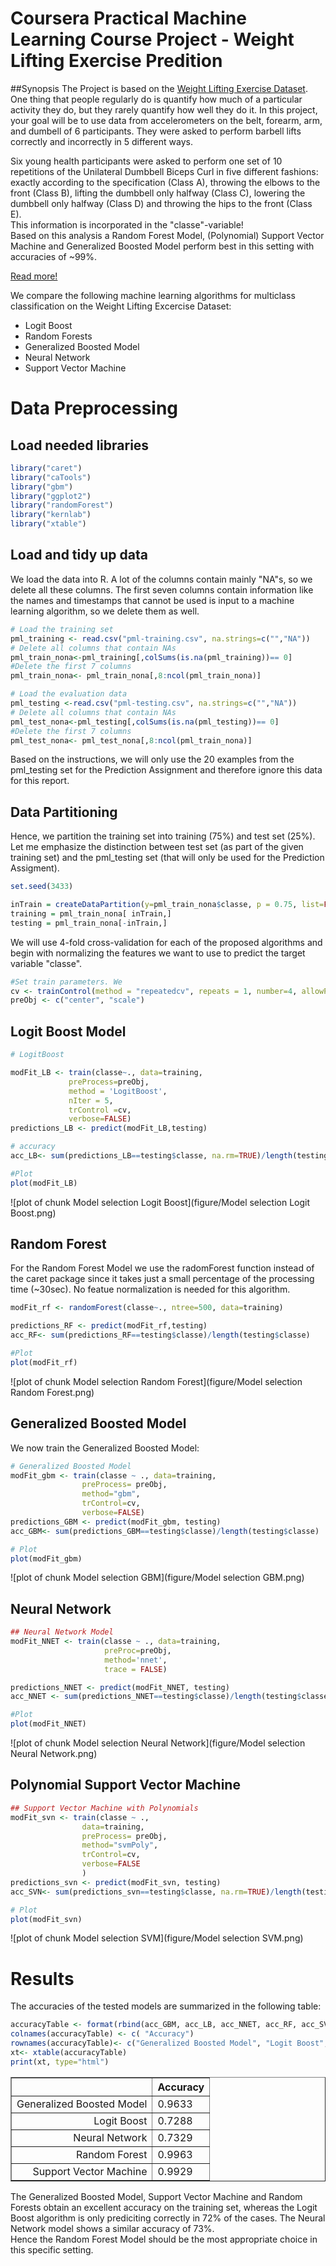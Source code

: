 Coursera Practical Machine Learning Course Project - Weight Lifting Exercise Predition
=======================================================================================

##Synopsis
The Project is based on the [Weight Lifting Exercise Dataset](http://groupware.les.inf.puc-rio.br/har).   
One thing that people regularly do is quantify how much of a particular activity they do, but they rarely quantify how well they do it. In this project, your goal will be to use data from accelerometers on the belt, forearm, arm, and dumbell of 6 participants. They were asked to perform barbell lifts correctly and incorrectly in 5 different ways.  

Six young health participants were asked to perform one set of 10 repetitions of the Unilateral Dumbbell Biceps Curl in five different fashions: exactly according to the specification (Class A), throwing the elbows to the front (Class B), lifting the dumbbell only halfway (Class C), lowering the dumbbell only halfway (Class D) and throwing the hips to the front (Class E).  
This information is incorporated in the "classe"-variable!  
Based on this analysis a Random Forest Model, (Polynomial) Support Vector Machine and Generalized Boosted Model perform best in this setting with accuracies of ~99%.

[Read more!](http://groupware.les.inf.puc-rio.br/har#dataset#ixzz3BbHyyJ3e)

We compare the following machine learning algorithms for multiclass classification on the Weight Lifting Excercise Dataset:
- Logit Boost
- Random Forests
- Generalized Boosted Model
- Neural Network
- Support Vector Machine

# Data Preprocessing

## Load needed libraries

```r
library("caret")
library("caTools")
library("gbm")
library("ggplot2")
library("randomForest")
library("kernlab")
library("xtable")
```

## Load and tidy up data
We load the data into R. A lot of the columns contain mainly "NA"s, so we delete all these columns. The first seven columns contain information like the names and timestamps that cannot be used is input to a machine learning algorithm, so we delete them as well.

```r
# Load the training set
pml_training <- read.csv("pml-training.csv", na.strings=c("","NA"))
# Delete all columns that contain NAs
pml_train_nona<-pml_training[,colSums(is.na(pml_training))== 0]
#Delete the first 7 columns
pml_train_nona<- pml_train_nona[,8:ncol(pml_train_nona)]

# Load the evaluation data
pml_testing <-read.csv("pml-testing.csv", na.strings=c("","NA"))
# Delete all columns that contain NAs
pml_test_nona<-pml_testing[,colSums(is.na(pml_testing))== 0]
#Delete the first 7 columns
pml_test_nona<- pml_test_nona[,8:ncol(pml_train_nona)]
```
Based on the instructions, we will only use the 20 examples from the pml_testing set for the Prediction Assignment and therefore ignore this data for this report.  

## Data Partitioning
Hence, we partition the training set into training (75%) and test set (25%). Let me emphasize the distinction between test set (as part of the given training set) and the pml_testing set (that will only be used for the Prediction Assigment).  


```r
set.seed(3433)

inTrain = createDataPartition(y=pml_train_nona$classe, p = 0.75, list=FALSE)
training = pml_train_nona[ inTrain,]
testing = pml_train_nona[-inTrain,]
```

We will use 4-fold cross-validation for each of the proposed algorithms and begin with normalizing the features we want to use to predict the target variable "classe".


```r
#Set train parameters. We 
cv <- trainControl(method = "repeatedcv", repeats = 1, number=4, allowParallel=TRUE, verboseIter=TRUE)
preObj <- c("center", "scale")
```

## Logit Boost Model

```r
# LogitBoost

modFit_LB <- train(classe~., data=training,
             preProcess=preObj,
             method = 'LogitBoost',
             nIter = 5,
             trControl =cv,
             verbose=FALSE)
predictions_LB <- predict(modFit_LB,testing)

# accuracy
acc_LB<- sum(predictions_LB==testing$classe, na.rm=TRUE)/length(testing$classe)

#Plot
plot(modFit_LB)
```

![plot of chunk Model selection Logit Boost](figure/Model selection Logit Boost.png) 

## Random Forest
For the Random Forest Model we use the radomForest function instead of the caret package since it takes just a small percentage of the processing time (~30sec). No featue normalization is needed for this algorithm.

```r
modFit_rf <- randomForest(classe~., ntree=500, data=training)

predictions_RF <- predict(modFit_rf,testing)
acc_RF<- sum(predictions_RF==testing$classe)/length(testing$classe)

#Plot
plot(modFit_rf)
```

![plot of chunk Model selection Random Forest](figure/Model selection Random Forest.png) 

## Generalized Boosted Model
We now train the Generalized Boosted Model:

```r
# Generalized Boosted Model
modFit_gbm <- train(classe ~ ., data=training,
                preProcess= preObj,
                method="gbm",
                trControl=cv,
                verbose=FALSE)
predictions_GBM <- predict(modFit_gbm, testing)
acc_GBM<- sum(predictions_GBM==testing$classe)/length(testing$classe)

# Plot
plot(modFit_gbm)
```

![plot of chunk Model selection GBM](figure/Model selection GBM.png) 

## Neural Network

```r
## Neural Network Model
modFit_NNET <- train(classe ~ ., data=training,
                     preProc=preObj,
                     method='nnet', 
                     trace = FALSE)

predictions_NNET <- predict(modFit_NNET, testing)                                         
acc_NNET <- sum(predictions_NNET==testing$classe)/length(testing$classe)

#Plot
plot(modFit_NNET)
```

![plot of chunk Model selection Neural Network](figure/Model selection Neural Network.png) 

## Polynomial Support Vector Machine

```r
## Support Vector Machine with Polynomials
modFit_svn <- train(classe ~ ., 
                data=training,
                preProcess= preObj,
                method="svmPoly",
                trControl=cv,
                verbose=FALSE
                )
predictions_svn <- predict(modFit_svn, testing)
acc_SVN<- sum(predictions_svn==testing$classe, na.rm=TRUE)/length(testing$classe)

# Plot
plot(modFit_svn)
```

![plot of chunk Model selection SVM](figure/Model selection SVM.png) 
# Results
The accuracies of the tested models are summarized in the following table:


```r
accuracyTable <- format(rbind(acc_GBM, acc_LB, acc_NNET, acc_RF, acc_SVN), digits=4)
colnames(accuracyTable) <- c( "Accuracy")
rownames(accuracyTable)<- c("Generalized Boosted Model", "Logit Boost", "Neural Network", "Random Forest", "Support Vector Machine")
xt<- xtable(accuracyTable)
print(xt, type="html")
```

<!-- html table generated in R 3.1.0 by xtable 1.7-3 package -->
<!-- Sat Aug 30 10:39:51 2014 -->
<TABLE border=1>
<TR> <TH>  </TH> <TH> Accuracy </TH>  </TR>
  <TR> <TD align="right"> Generalized Boosted Model </TD> <TD> 0.9633 </TD> </TR>
  <TR> <TD align="right"> Logit Boost </TD> <TD> 0.7288 </TD> </TR>
  <TR> <TD align="right"> Neural Network </TD> <TD> 0.7329 </TD> </TR>
  <TR> <TD align="right"> Random Forest </TD> <TD> 0.9963 </TD> </TR>
  <TR> <TD align="right"> Support Vector Machine </TD> <TD> 0.9929 </TD> </TR>
   </TABLE>

The Generalized Boosted Model, Support Vector Machine and Random Forests obtain an excellent accuracy on the training set, whereas the Logit Boost algorithm is only prediciting correctly in 72% of the cases. The Neural Network model shows a similar accuracy of 73%.  
Hence the Random Forest Model should be the most appropriate choice in this specific setting.

